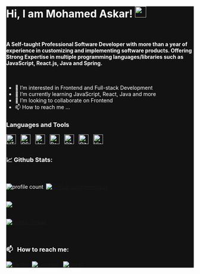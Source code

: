 <div style="background-color:#121212">
<div style="color:#fff">

# Hi, I am Mohamed Askar! <img src="https://raw.githubusercontent.com/debdutgoswami/debdutgoswami/master/assets/gifs/Hi.gif" width="30px">
  <br>
  
#### A Self-taught Professional Software Developer with more than a year of experience in customizing and implementing software products. Offering Strong Expertise in multiple programming languages/libraries such as JavaScript, React.js, Java and Spring.
  <br>
  
- 👀 I’m interested in Frontend and Full-stack Development
- 🌱 I’m currently learning JavaScript, React, Java and more
- 💞️ I’m looking to collaborate on Frontend 
- 📫 How to reach me ...

<!---
askarthemasss/askarthemasss is a ✨ special ✨ repository because its `README.md` (this file) appears on your GitHub profile.
You can click the Preview link to take a look at your changes.
--->

### Languages and Tools

<img align="left" alt="HTML5" width="26px" src="https://cdn.jsdelivr.net/gh/devicons/devicon/icons/html5/html5-original.svg" style="padding-right:10px;" />
<img align="left" alt="CSS3" width="26px" src="https://cdn.jsdelivr.net/gh/devicons/devicon/icons/css3/css3-original.svg" style="padding-right:10px;" />
<img align="left" alt="JavaScript" width="26px" src="https://cdn.jsdelivr.net/gh/devicons/devicon/icons/javascript/javascript-original.svg" style="padding-right:10px;" />
<img align="left" alt="React" width="26px" src="https://cdn.jsdelivr.net/gh/devicons/devicon/icons/react/react-original.svg" style="padding-right:10px;" />
<img align="left" alt="Git" width="26px" src="https://cdn.jsdelivr.net/gh/devicons/devicon/icons/git/git-original.svg" style="padding-right:10px;" />
<img align="left" alt="GitHub" width="26px" src="https://user-images.githubusercontent.com/3369400/139447912-e0f43f33-6d9f-45f8-be46-2df5bbc91289.png" style="padding-right:10px;" />
<img align="left" alt="Visual Studio Code" width="26px" src="https://cdn.jsdelivr.net/gh/devicons/devicon/icons/vscode/vscode-original.svg" style="padding-right:10px;" />
<br><br>

### 📈 Github Stats:
<!-- <a href="https://github.com/askarthemasss">
<img align="center" src="https://github-readme-stats.vercel.app/api?username=askarthemasss&show_icons=true&include_all_commits=true&theme=vision-friendly-dark&count_private=true">
</a> -->
<br>
  
![profile count](https://komarev.com/ghpvc/?username=askarthemasss&color=red)&nbsp;
[![GitHub askarthemasss](https://img.shields.io/github/followers/askarthemasss?label=follow&style=social)](https://github.com/askarthemasss)&nbsp;
<!-- ![build: passing](https://img.shields.io/badge/build-passing-success) -->

<br>
<a href="https://github.com/remcohalman/github-readme-stats">
<img align="center" src="https://github-readme-stats.anuraghazra1.vercel.app/api/top-langs/?username=askarthemasss&layout=compact&theme=vision-friendly-dark" />
</a>
<br><br>
  
[![GitHub Streak](https://github-readme-streak-stats.herokuapp.com/?user=askarthemasss&theme=dark)](https://git.io/streak-stats)

<br>

### 📫 &nbsp; How to reach me:

<a href="https://twitter.com/askarthemass/"><img alt="Twitter" src="https://img.shields.io/badge/Twitter%20-%230077B5.svg?&style=flat&logo=twitter&logoColor=white"/></a>&nbsp;
<a href="https://www.linkedin.com/in/mohamed-askar-a-9370a1b2/"><img alt="LinkedIn" src="https://img.shields.io/badge/linkedin%20-%230077B5.svg?&style=flat&logo=linkedin&logoColor=white"/></a> &nbsp;
<a href="mailto:mohamedaskar476@gmail.com"><img alt="Gmail" src="https://img.shields.io/badge/Gmail-D14836?style=flat&logo=gmail&logoColor=white" /></a> &nbsp;

</div>
</div>
